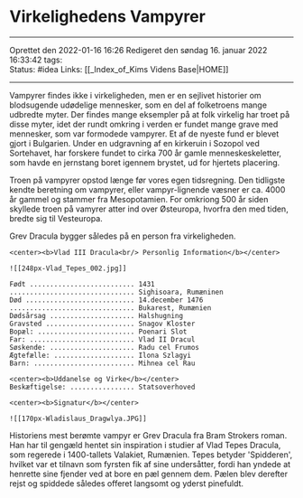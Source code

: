 # Virkelighedens Vampyrer
---
Oprettet den 2022-01-16 16:26
Redigeret den søndag 16. januar 2022 16:33:42
tags:  
Status: #idea 
Links: [[_Index_of_Kims Videns Base|HOME]]

---
Vampyrer findes ikke i virkeligheden, men er en sejlivet historier om blodsugende udødelige mennesker, som en del af folketroens mange udbredte myter. Der findes mange eksempler på at folk virkelig har troet på disse myter, idet der rundt omkring i verden er fundet mange grave med mennesker, som var formodede vampyrer. Et af de nyeste fund er blevet gjort i Bulgarien. Under en udgravning af en kirkeruin i Sozopol ved Sortehavet, har forskere fundet to cirka 700 år gamle menneskeskeletter, som havde en jernstang boret igennem brystet, ud for hjertets placering.

Troen på vampyrer opstod længe før vores egen tidsregning. Den tidligste kendte beretning om vampyrer, eller vampyr-lignende væsner er ca. 4000 år gammel og stammer fra Mesopotamien. For omkriong 500 år siden skyllede troen på vamyrer atter ind over Østeuropa, hvorfra den med tiden, bredte sig til Vesteuropa.

Grev Dracula bygger således på en person fra virkeligheden.

```ad-facts
<center><b>Vlad III Dracula<br/> Personlig Information</b></center>

![[248px-Vlad_Tepes_002.jpg]]

Født .......................... 1431
............................... Sighisoara, Rumæninen
Død ........................... 14.december 1476
............................... Bukarest, Rumænien
Dødsårsag ..................... Halshugning
Gravsted ...................... Snagov Kloster
Bopæl: ........................ Poenari Slot
Far: .......................... Vlad II Dracul
Søskende: ..................... Radu cel Frumos
Ægtefælle: .................... Ilona Szlagyi
Barn: ......................... Mihnea cel Rau

<center><b>Uddanelse og Virke</b></center>
Beskæftigelse: ................ Statsoverhoved

<center><b>Signatur</b></center>

![[170px-Wladislaus_Dragwlya.JPG]]

```

Historiens mest berømte vampyr er Grev Dracula fra Bram Strokers roman. Han har til gengæld hentet sin inspiration i studier af Vlad Tepes Dracula, som regerede i 1400-tallets Valakiet, Rumænien. Tepes betyder 'Spidderen', hvilket var et tilnavn som fyrsten fik af sine undersåtter, fordi han yndede at henrette sine fjender ved at bore en pæl gennem dem. Pælen blev derefter rejst og spiddede således offeret langsomt og yderst pinefuldt.

